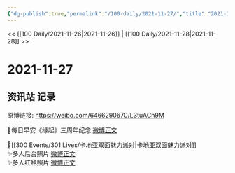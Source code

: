 ```yaml
---
{"dg-publish":true,"permalink":"/100-daily/2021-11-27/","title":"2021-11-27"}
---
```



<< [[100 Daily/2021-11-26\|2021-11-26]] | [[100 Daily/2021-11-28\|2021-11-28]] >>

# 2021-11-27

## 资讯站 记录

原博链接: https://weibo.com/6466290670/L3tuACn9M

🌟每日早安《缘起》三周年纪念 [微博正文](https://weibo.com/detail/4708065209746074)

🌟[[300 Events/301 Lives/卡地亚双面魅力派对\|卡地亚双面魅力派对]]  
✨多人后台照片 [微博正文](https://weibo.com/detail/4708171773640975)  
✨多人红毯照片 [微博正文](https://weibo.com/detail/4708172076418624)
